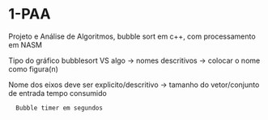 # 1-PAA

Projeto e Análise de Algoritmos, bubble sort em c++, com processamento em NASM 

Tipo do gráfico bubblesort VS algo -> nomes descritivos -> colocar o nome como figura(n) 

Nome dos eixos deve ser explicito/descritivo -> 
      tamanho do vetor/conjunto de entrada
      tempo consumido

      Bubble timer em segundos
      
